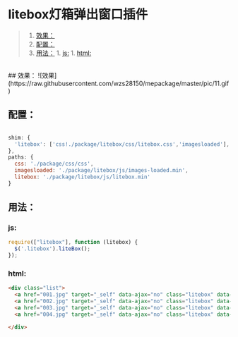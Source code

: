 # litebox灯箱弹出窗口插件
>1. [效果：](#效果： "效果：")
>1. [配置：](#配置： "配置：")
>1. [用法：](#用法： "用法：")
	1. [js:](#js: "js:")
	1. [html:](#html: "html:")



<br>
## 效果：
![效果](https://raw.githubusercontent.com/wzs28150/mepackage/master/pic/11.gif)

## 配置：

```javascript

shim: {
  'litebox': ['css!./package/litebox/css/litebox.css','imagesloaded'],
},
paths: {
  css: './package/css/css',
  imagesloaded: './package/litebox/js/images-loaded.min',
  litebox: './package/litebox/js/litebox.min'
}
```

## 用法：

### js:

```javascript
require(["litebox"], function (litebox) {
  $('.litebox').liteBox();
});
```

### html:

```html
<div class="list">
  <a href="001.jpg" target="_self" data-ajax="no" class="litebox" data-litebox-group="group-1"><img src="001-thumb.jpg" alt="Image 001" /></a>
  <a href="002.jpg" target="_self" data-ajax="no" class="litebox" data-litebox-group="group-1"><img src="002-thumb.jpg" alt="Image 002" /></a>
  <a href="003.jpg" target="_self" data-ajax="no" class="litebox" data-litebox-group="group-1"><img src="003-thumb.jpg" alt="Image 003" /></a>
  <a href="004.jpg" target="_self" data-ajax="no" class="litebox" data-litebox-group="group-1"><img src="004-thumb.jpg" alt="Image 004" /></a>

</div>
```
